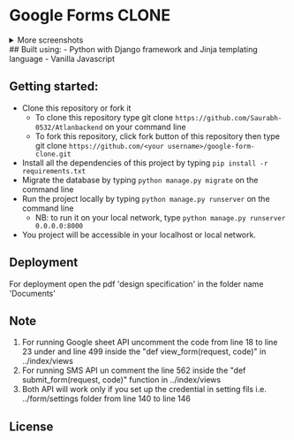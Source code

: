 # Google Forms CLONE


<details>
<summary>
More screenshots
</summary>

![Google Forms clone demo](https://drive.google.com/uc?export=view&id=1QhPVWHXKApcv5V6FzrHRzut7a5-1Mgp4)
![Google Forms clone demo](https://drive.google.com/uc?export=view&id=1Nwz642ORdTCd6KdsaN28Tt142K3wH-pt)
##### For the best experience, please use a device with a width of at least 350p
</details>
## Built using:
- Python with Django framework and Jinja templating language
- Vanilla Javascript

## Getting started:
- Clone this repository or fork it
    - To clone this repository type git clone `https://github.com/Saurabh-0532/Atlanbackend` on your command line
    - To fork this repository, click fork button of this repository then type git clone `https://github.com/<your username>/google-form-clone.git`
- Install all the dependencies of this project by typing `pip install -r requirements.txt`
- Migrate the database by typing `python manage.py migrate` on the command line
- Run the project locally by typing `python manage.py runserver` on the command line
    - NB: to run it on your local network, type `python manage.py runserver 0.0.0.0:8000`
- You project will be accessible in your localhost or local network.

## Deployment
For deployment open the pdf 'design specification' in the folder name 'Documents' 
## Note 
1. For running Google sheet API uncomment the code from line 18 to line 23 under  and line 499 inside the "def view_form(request, code)" in ../index/views
2. For running SMS API un comment the line 562 inside the "def submit_form(request, code)" function in ../index/views
3. Both API will work only if you set up the credential in setting fils i.e. ../form/settings folder from line 140 to line 146

## License
